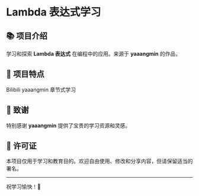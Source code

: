 # Lambda 表达式学习

## 📚 项目介绍

学习和探索 **Lambda 表达式** 在编程中的应用。来源于 **yaaangmin** 的作品，
## 🚀 项目特点
Bilibili  yaaangmin  章节式学习


## 🤝 致谢
特别感谢 **yaaangmin** 提供了宝贵的学习资源和灵感。

## 📄 许可证
本项目仅用于学习和教育目的。欢迎自由使用、修改和分享内容，但请保留适当的署名。

---
祝学习愉快！🚀

